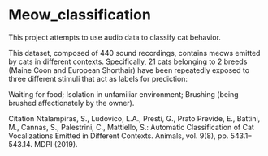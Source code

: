 # Meow_classification
This project attempts to use audio data to classify cat behavior.

This dataset, composed of 440 sound recordings, contains meows emitted by cats in different contexts. Specifically, 21 cats belonging to 2 breeds (Maine Coon and European Shorthair) have been repeatedly exposed to three different stimuli that act as labels for prediction:

Waiting for food;
Isolation in unfamiliar environment;
Brushing (being brushed affectionately by the owner).

Citation
Ntalampiras, S., Ludovico, L.A., Presti, G., Prato Previde, E., Battini, M., Cannas, S., Palestrini, C., Mattiello, S.: Automatic Classification of Cat Vocalizations Emitted in Different Contexts. Animals, vol. 9(8), pp. 543.1–543.14. MDPI (2019).
